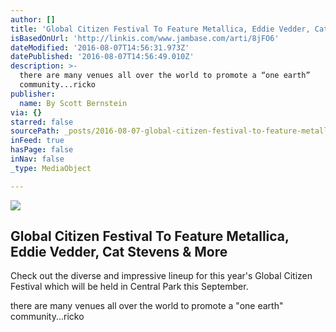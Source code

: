 ```yaml
---
author: []
title: 'Global Citizen Festival To Feature Metallica, Eddie Vedder, Cat Stevens & More'
isBasedOnUrl: 'http://linkis.com/www.jambase.com/arti/8jFO6'
dateModified: '2016-08-07T14:56:31.973Z'
datePublished: '2016-08-07T14:56:49.010Z'
description: >-
  there are many venues all over the world to promote a “one earth”
  community...ricko 
publisher:
  name: By Scott Bernstein
via: {}
starred: false
sourcePath: _posts/2016-08-07-global-citizen-festival-to-feature-metallica-eddie-vedder.md
inFeed: true
hasPage: false
inNav: false
_type: MediaObject

---
```

<article style=""><img src="https://imgflo.herokuapp.com/graph/vahj1ThiexotieMo/dbf8177da145dde85398b549af667fda/noop.jpg?input=http%3A%2F%2Fwww.jambase.com%2Fwp-content%2Fuploads%2F2016%2F07%2Fglobcit-glory-1480x832.jpg" /><h1>Global Citizen Festival To Feature Metallica, Eddie Vedder, Cat Stevens &amp; More</h1><p>Check out the diverse and impressive lineup for this year's Global Citizen Festival which will be held in Central Park this September.</p></article>

there are many venues all over the world to promote a "one earth" community...ricko